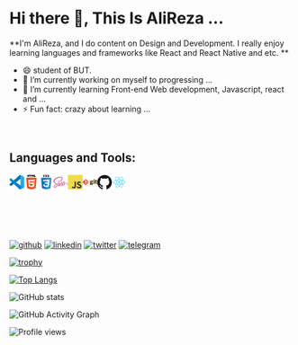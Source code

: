 # Hi there 👋, This Is AliReza ...

**I'm AliReza, and I do content on Design and Development. I really enjoy learning languages and frameworks like React and React Native and etc. **


- 😄 student of BUT.
- 🔭 I’m currently working on myself to progressing ... 
- 🌱 I’m currently learning  Front-end Web development, Javascript, react and ... 
- ⚡ Fun fact: crazy about learning ... 

<br />

## Languages and Tools:

<img align="left" alt="Visual Studio Code" width="26px" src="https://raw.githubusercontent.com/github/explore/80688e429a7d4ef2fca1e82350fe8e3517d3494d/topics/visual-studio-code/visual-studio-code.png" />
<img align="left" alt="HTML5" width="26px" src="https://raw.githubusercontent.com/github/explore/80688e429a7d4ef2fca1e82350fe8e3517d3494d/topics/html/html.png" />
<img align="left" alt="CSS3" width="26px" src="https://raw.githubusercontent.com/github/explore/80688e429a7d4ef2fca1e82350fe8e3517d3494d/topics/css/css.png" />
<img align="left" alt="Sass" width="26px" src="https://raw.githubusercontent.com/github/explore/80688e429a7d4ef2fca1e82350fe8e3517d3494d/topics/sass/sass.png" />
<img align="left" alt="JavaScript" width="26px" src="https://raw.githubusercontent.com/github/explore/80688e429a7d4ef2fca1e82350fe8e3517d3494d/topics/javascript/javascript.png" />
<img align="left" alt="Git" width="26px" src="https://raw.githubusercontent.com/github/explore/80688e429a7d4ef2fca1e82350fe8e3517d3494d/topics/git/git.png" />
<img align="left" alt="GitHub" width="26px" src="https://raw.githubusercontent.com/github/explore/78df643247d429f6cc873026c0622819ad797942/topics/github/github.png" />
<img align="left" alt="React" width="26px" src="https://raw.githubusercontent.com/github/explore/80688e429a7d4ef2fca1e82350fe8e3517d3494d/topics/react/react.png" />

<br />
<br />



<br />
<br />

<br />
<br />



[<img src='https://cdn.jsdelivr.net/npm/simple-icons@3.0.1/icons/github.svg' alt='github' height='40'>](https://github.com/AliRezaDavuodi)  [<img src='https://cdn.jsdelivr.net/npm/simple-icons@3.0.1/icons/linkedin.svg' alt='linkedin' height='40'>](https://www.linkedin.com/in/https://www.linkedin.com/in/alireza-davuodi-508136216//)  [<img src='https://cdn.jsdelivr.net/npm/simple-icons@3.0.1/icons/twitter.svg' alt='twitter' height='40'>](https://twitter.com/https://twitter.com/AliRezaDavuodi)  [<img src='https://cdn.jsdelivr.net/npm/simple-icons@3.0.1/icons/telegram.svg' alt='telegram' height='40'>](http://t.me//alirezadavuodi)  

[![trophy](https://github-profile-trophy.vercel.app/?username=AliRezaDavuodi)](https://github.com/ryo-ma/github-profile-trophy)

[![Top Langs](https://github-readme-stats.vercel.app/api/top-langs/?username=AliRezaDavuodi)](https://github.com/anuraghazra/github-readme-stats)

![GitHub stats](https://github-readme-stats.vercel.app/api?username=AliRezaDavuodi&show_icons=true&count_private=true)  

![GitHub Activity Graph](https://activity-graph.herokuapp.com/graph?username=AliRezaDavuodi)  

![Profile views](https://gpvc.arturio.dev/AliRezaDavuodi)  

